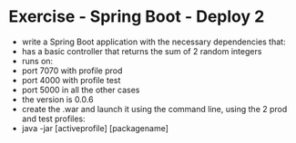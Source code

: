 # Exercise - Spring Boot - Deploy 2
* write a Spring Boot application with the necessary dependencies that:
* has a basic controller that returns the sum of 2 random integers
* runs on:
* port 7070 with profile prod
* port 4000 with profile test
* port 5000 in all the other cases
* the version is 0.0.6
* create the .war and launch it using the command line, using the 2 prod and test profiles:
* java -jar [activeprofile] [packagename]
